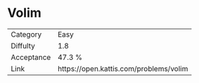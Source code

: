 # Volim

<table>
    <tr>
        <td>Category</td>
        <td>Easy</td>
    </tr>
    <tr>
        <td>Diffulty</td>
        <td>1.8</td>
    </tr>
    <tr>
        <td>Acceptance</td>
        <td>47.3 %</td>
    </tr>
    <tr>
        <td>Link</td>
        <td>https://open.kattis.com/problems/volim</td>
    </tr>
</table>